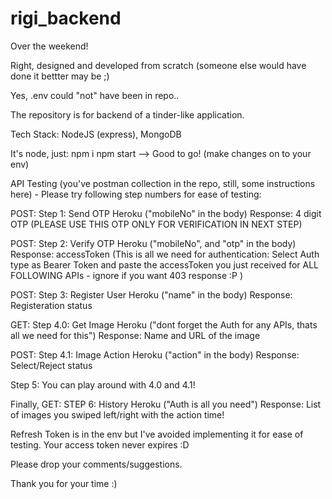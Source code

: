 # rigi_backend
Over the weekend!

Right, designed and developed from scratch (someone else would have done it bettter may be ;) 

Yes, .env could "not" have been in repo..

The repository is for backend of a tinder-like application. 

Tech Stack: NodeJS (express), MongoDB

It's node, just:
npm i
npm start --> Good to go! (make changes on to your env)

API Testing (you've postman collection in the repo, still, some instructions here) - Please try following step numbers for ease of testing:

POST: Step 1: Send OTP Heroku ("mobileNo" in the body)
Response: 4 digit OTP (PLEASE USE THIS OTP ONLY FOR VERIFICATION IN NEXT STEP)

POST: Step 2: Verify OTP Heroku ("mobileNo", and "otp" in the body)
Response: accessToken (This is all we need for authentication: Select Auth type as Bearer Token and paste the accessToken you just received for ALL FOLLOWING APIs - ignore if you want 403 response :P )

POST: Step 3: Register User Heroku ("name" in the body)
Response: Registeration status

GET: Step 4.0: Get Image Heroku ("dont forget the Auth for any APIs, thats all we need for this")
Response: Name and URL of the image

POST: Step 4.1: Image Action Heroku ("action" in the body)
Response: Select/Reject status

Step 5: You can play around with 4.0 and 4.1!

Finally,
GET: STEP 6: History Heroku ("Auth is all you need")
Response: List of images you swiped left/right with the action time!

Refresh Token is in the env but I've avoided implementing it for ease of testing. 
Your access token never expires :D

Please drop your comments/suggestions.

Thank you for your time :) 